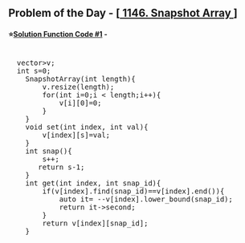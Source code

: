 ## Problem of the Day - [<a href="https://leetcode.com/problems/snapshot-array/"> 1146. Snapshot Array </a>]


#### ⭐<ins>Solution Function Code #1</ins> -
<pre>

  vector<map<int,int>>v;
  int s=0;
    SnapshotArray(int length){
        v.resize(length);
        for(int i=0;i < length;i++){
            v[i][0]=0;
        }
    }
    void set(int index, int val){
        v[index][s]=val;
    }   
    int snap(){
        s++;
       return s-1;
    }   
    int get(int index, int snap_id){
        if(v[index].find(snap_id)==v[index].end()){
            auto it= --v[index].lower_bound(snap_id);
            return it->second;
        }
        return v[index][snap_id];
    }
</pre>
